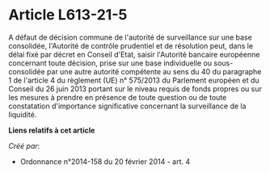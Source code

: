 # Article L613-21-5

A défaut de décision commune de l'autorité de surveillance sur une base consolidée, l'Autorité de contrôle prudentiel et de
résolution peut, dans le délai fixé par décret en Conseil d'Etat, saisir l'Autorité bancaire européenne concernant toute
décision, prise sur une base individuelle ou sous-consolidée par une autre autorité compétente au sens du 40 du paragraphe 1
de l'article 4 du règlement (UE) n° 575/2013 du Parlement européen et du Conseil du 26 juin 2013 portant sur le niveau requis
de fonds propres ou sur les mesures à prendre en présence de toute question ou de toute constatation d'importance
significative concernant la surveillance de la liquidité.

**Liens relatifs à cet article**

_Créé par_:

  - Ordonnance n°2014-158 du 20 février 2014 - art. 4
